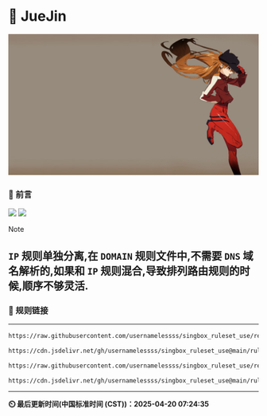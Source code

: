 
# 🧸 JueJin
![](https://raw.githubusercontent.com/usernamelessss/picture-bed/main/images/202504042256831.jpg)
### 📣 前言
![](https://shields.io/badge/-移除重复规则-ff69b4) ![](https://shields.io/badge/-IP&nbsp;规则单独存放不与&nbsp;DOMAIN&nbsp;等混合-green)
> [!NOTE]
**`IP` 规则单独分离,在 `DOMAIN` 规则文件中,不需要 `DNS` 域名解析的,如果和 `IP` 规则混合,导致排列路由规则的时候,顺序不够灵活.**
---

###  🔗 规则链接
---

```url
https://raw.githubusercontent.com/usernamelessss/singbox_ruleset_use/refs/heads/main/rule/JueJin/JueJin_No_IP.json
```

```url
https://cdn.jsdelivr.net/gh/usernamelessss/singbox_ruleset_use@main/rule/JueJin/JueJin_No_IP.json
```

```url
https://raw.githubusercontent.com/usernamelessss/singbox_ruleset_use/refs/heads/main/rule/JueJin/JueJin_No_IP.srs
```

```url
https://cdn.jsdelivr.net/gh/usernamelessss/singbox_ruleset_use@main/rule/JueJin/JueJin_No_IP.srs
```

---
**⏲️ 最后更新时间(中国标准时间 (CST))：2025-04-20 07:24:35**